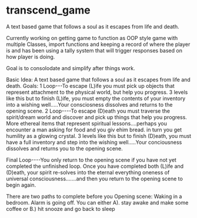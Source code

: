# transcend_game
A text based game that follows a soul as it escapes from life and death.

Currently working on getting game to function as OOP style game with multiple Classes, import functions and keeping a record of where the player is and has been using a tally system that will trigger responses based on how player is doing.

Goal is to consolodate and simplify after things work.

Basic Idea:
A text based game that follows a soul as it escapes from life and death.
Goals:
1 Loop---To escape (L)ife you must pick up objects that represent attachment to the physical world, but help you progress. 3 levels like this but to finish (L)ife, you must empty the contents of your inventory into a wishing well.....Your consciosness dissolves and returns to the opening scene.
2 Loop----To escape (D)eath you must traverse the spirit/dream world and discover and pick up things that help you progress. More ethereal items that represent spiritual lessons....perhaps you encounter a man asking for food and you giv ehim bread. in turn you get humility as a glowing crystal.
3 levels like this but to finish (D)eath, you must have a full inventory and step into the wishing well.....Your conciousness dissolves and returns you to the opening scene.

Final Loop----You only return to the opening scene if you have not yet completed the unfinished loop. Once you have completed both (L)ife and (D)eath, your spirit re-solves into the eternal everything oneness of universal consciousness.......and then you return to the opening scene to begin again.

There are two paths to complete before you 
Opening scene:
Waking in a bedroom. Alarm is going off. You can either 
A). stay awake and make some coffee or 
B.) hit snooze and go back to sleep

